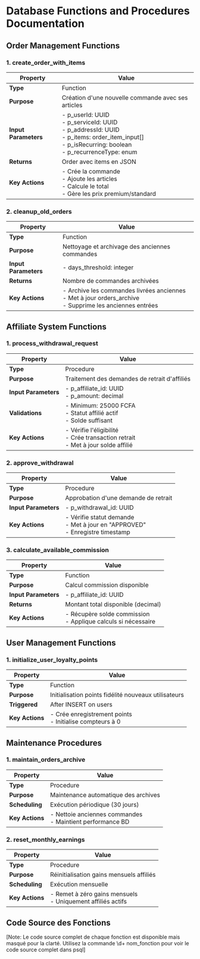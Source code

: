 # Database Functions and Procedures Documentation

## Order Management Functions

### 1. create_order_with_items
| Property | Value |
|----------|--------|
| **Type** | Function |
| **Purpose** | Création d'une nouvelle commande avec ses articles |
| **Input Parameters** | - p_userId: UUID<br>- p_serviceId: UUID<br>- p_addressId: UUID<br>- p_items: order_item_input[]<br>- p_isRecurring: boolean<br>- p_recurrenceType: enum |
| **Returns** | Order avec items en JSON |
| **Key Actions** | - Crée la commande<br>- Ajoute les articles<br>- Calcule le total<br>- Gère les prix premium/standard |

### 2. cleanup_old_orders
| Property | Value |
|----------|--------|
| **Type** | Function |
| **Purpose** | Nettoyage et archivage des anciennes commandes |
| **Input Parameters** | - days_threshold: integer |
| **Returns** | Nombre de commandes archivées |
| **Key Actions** | - Archive les commandes livrées anciennes<br>- Met à jour orders_archive<br>- Supprime les anciennes entrées |

## Affiliate System Functions

### 1. process_withdrawal_request
| Property | Value |
|----------|--------|
| **Type** | Procedure |
| **Purpose** | Traitement des demandes de retrait d'affiliés |
| **Input Parameters** | - p_affiliate_id: UUID<br>- p_amount: decimal |
| **Validations** | - Minimum: 25000 FCFA<br>- Statut affilié actif<br>- Solde suffisant |
| **Key Actions** | - Vérifie l'éligibilité<br>- Crée transaction retrait<br>- Met à jour solde affilié |

### 2. approve_withdrawal
| Property | Value |
|----------|--------|
| **Type** | Procedure |
| **Purpose** | Approbation d'une demande de retrait |
| **Input Parameters** | - p_withdrawal_id: UUID |
| **Key Actions** | - Vérifie statut demande<br>- Met à jour en "APPROVED"<br>- Enregistre timestamp |

### 3. calculate_available_commission
| Property | Value |
|----------|--------|
| **Type** | Function |
| **Purpose** | Calcul commission disponible |
| **Input Parameters** | - p_affiliate_id: UUID |
| **Returns** | Montant total disponible (decimal) |
| **Key Actions** | - Récupère solde commission<br>- Applique calculs si nécessaire |

## User Management Functions

### 1. initialize_user_loyalty_points
| Property | Value |
|----------|--------|
| **Type** | Function |
| **Purpose** | Initialisation points fidélité nouveaux utilisateurs |
| **Triggered** | After INSERT on users |
| **Key Actions** | - Crée enregistrement points<br>- Initialise compteurs à 0 |

## Maintenance Procedures

### 1. maintain_orders_archive
| Property | Value |
|----------|--------|
| **Type** | Procedure |
| **Purpose** | Maintenance automatique des archives |
| **Scheduling** | Exécution périodique (30 jours) |
| **Key Actions** | - Nettoie anciennes commandes<br>- Maintient performance BD |

### 2. reset_monthly_earnings
| Property | Value |
|----------|--------|
| **Type** | Procedure |
| **Purpose** | Réinitialisation gains mensuels affiliés |
| **Scheduling** | Exécution mensuelle |
| **Key Actions** | - Remet à zéro gains mensuels<br>- Uniquement affiliés actifs |

## Code Source des Fonctions
[Note: Le code source complet de chaque fonction est disponible mais masqué pour la clarté.
Utilisez la commande \d+ nom_fonction pour voir le code source complet dans psql]